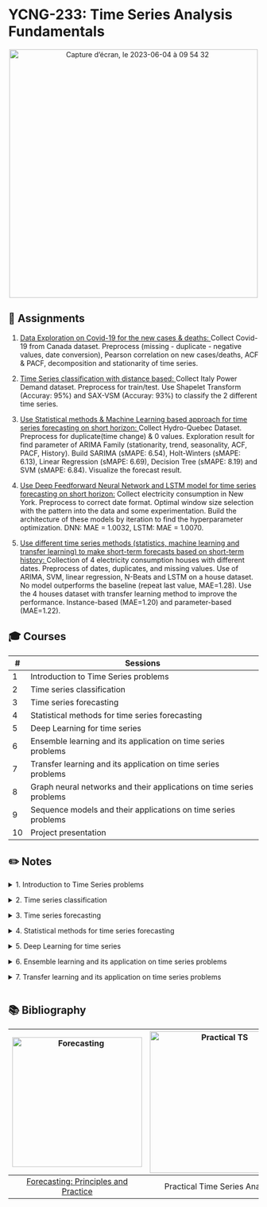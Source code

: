 # YCNG-233: Time Series Analysis Fundamentals

<p align="center">
<img width="500" alt="Capture d’écran, le 2023-06-04 à 09 54 32" src="https://github.com/MNLepage08/MNLepage08/assets/113123425/5145feb1-e4f7-4cd5-a5f6-bb684c78b947">

  
## :rocket: Assignments

1. [Data Exploration on Covid-19 for the new cases & deaths: ](https://github.com/MNLepage08/YCNG-233/blob/main/Time%20Series%20-%20Course%201.ipynb)Collect Covid-19 from Canada dataset. Preprocess (missing - duplicate - negative values, date conversion), Pearson correlation on new cases/deaths, ACF & PACF, decomposition and stationarity of time series.<p>

2. [Time Series classification with distance based: ](https://github.com/MNLepage08/YCNG-233/blob/main/Time%20Series%20-%20Course%202.ipynb)Collect Italy Power Demand dataset. Preprocess for train/test. Use Shapelet Transform (Accuray: 95%) and SAX-VSM (Accuray: 93%) to classify the 2 different time series.<p>

3. [Use Statistical methods & Machine Learning based approach for time series forecasting on short horizon: ](https://github.com/MNLepage08/YCNG-233/blob/main/Time%20Series%20-%20Course%204.ipynb)Collect Hydro-Quebec Dataset. Preprocess for duplicate(time change) & 0 values. Exploration result for find parameter of ARIMA Family (stationarity, trend, seasonality, ACF, PACF, History). Build SARIMA (sMAPE: 6.54), Holt-Winters (sMAPE: 6.13), Linear Regression (sMAPE: 6.69), Decision Tree (sMAPE: 8.19) and SVM (sMAPE: 6.84). Visualize the forecast result.
   
4. [Use Deep Feedforward Neural Network and LSTM model for time series forecasting on short horizon:](https://github.com/MNLepage08/YCNG-233/blob/main/Time_Series_Course_8.ipynb) Collect electricity consumption in New York. Preprocess to correct date format. Optimal window size selection with the pattern into the data and some experimentation. Build the architecture of these models by iteration to find the hyperparameter optimization. DNN: MAE = 1.0032, LSTM: MAE = 1.0070.

5. [Use different time series methods (statistics, machine learning and transfer learning) to make short-term forecasts based on short-term history: ](https://github.com/MNLepage08/YCNG-233/blob/main/Time_Series_Course_10.ipynb) Collection of 4 electricity consumption houses with different dates. Preprocess of dates, duplicates, and missing values. Use of ARIMA, SVM, linear regression, N-Beats and LSTM on a house dataset. No model outperforms the baseline (repeat last value, MAE=1.28). Use the 4 houses dataset with transfer learning method to improve the performance. Instance-based (MAE=1.20) and parameter-based (MAE=1.22).


  
## :mortar_board: Courses

| # | Sessions |
| --- | --- |
| 1 | Introduction to Time Series problems |
| 2 | Time series classification |  
| 3 | Time series forecasting |
| 4 | Statistical methods for time series forecasting |
| 5 | Deep Learning for time series |
| 6 | Ensemble learning and its application on time series problems |
| 7 | Transfer learning and its application on time series problems |
| 8 | Graph neural networks and their applications on time series problems |
| 9 | Sequence models and their applications on time series problems |
| 10 | Project presentation |

  
## :pencil2: Notes
  
<details close>
<summary>1. Introduction to Time Series problems<p></summary>
  
* Time series: a suite of data point ordered over time. The minimal information in a time series is the datetime (or the timestamp) of the datapoint and the value itself. The value can be discrete or continuous.<p>
  
* UTC is a continuous value, but it might be hard to extract information such as the season, the night/day... For data science purpose, the preferred representation is a datetime + explicit time zone. [Datetime Library](https://docs.python.org/3/library/datetime.html) & [Pytz Library](https://pypi.org/project/pytz/)<p>
  
* [Time zones and offset: ](https://youtu.be/-5wpm-gesOY)The Problem with Time & Timezones<p>
  
* [Resample:](https://pandas.pydata.org/docs/reference/api/pandas.DataFrame.resample.html) You cannot assume data are equally distributer overtime. You must check it. Resampling will help to Handle duplicates and Highlight missing data.<p>
  
* Filling missing data: Many ways. The 2 mostly used are [Interpolation](https://pandas.pydata.org/docs/reference/api/pandas.DataFrame.interpolate.html) and [Forward Fill](https://pandas.pydata.org/docs/reference/api/pandas.DataFrame.fillna.html)<p>
  
* Just as correlation measures the extent of a linear relationship between two variables, autocorrelation measures the linear relationship between lagged values of a time series. The [autocorrelation function](https://www.statsmodels.org/dev/generated/statsmodels.tsa.stattools.acf.html) describes the relationship between a time series and its lagged counterpart. The [partial autocorrelation](https://www.statsmodels.org/devel/generated/statsmodels.tsa.stattools.pacf.html) describes a direct relationship, that is, it removes the effects of the intermediate lagged values.<p>
  
* [Time Series Decomposition: ](https://machinelearningmastery.com/decompose-time-series-data-trend-seasonality/) Involves thinking of a series as a combination of level, trend, seasonality, and noise components.<p>
  
* [Stationary vs. Non-Stationary: ](https://machinelearningmastery.com/time-series-data-stationary-python/) A stationary series is one where the values of the series is not a function of time. Mean(ts) = Mean(slide), Variance(ts) = Variance(slide), Autocorrelation(ts) = Autocorrelation(slice). Test: Augmented Dickey–Fuller test.
  
</details>

<details close>
<summary>2. Time series classification<p></summary>
  
* Supervised Learning: $Dataset = {X,Y} (X = [x_1(t), ... ,x_N(t)], Y = [y_1, ... , y_N] | y_i$ is defined in a list of K classes containing N time series and N labels. The task is to find for a new time series x(t) the corresponding class. Classification problem.<p>
  
* Unsupervised or semi-supervised: $Dataset = {X}, X = [x_1(t), ... ,x_N(t)]$. The task is to detect if a new time series x(t) have a similar behavior than time series in Dataset. Anomaly detection.<p>
  
* Ontology: Feature based (x(t) --> Feature extraction --> Classifier --> Class), Distance based (x(t) --> Distance --> Class), Deep Learning (x(t), Classifier --> Class)<p>
  
* Feature based methods: The main idea is to extract relevant information from the time series and provide it to a classification algorithm. Simple feature ex: mean, variance, RMS. Energy/power features: Shannon entropy, coefficient from DFT (Discrete Fourier Transformation). Correlation features: number/position of the peaks in the autocorrelation... Limits: Features must be defined, High dimensionality, Non stationarity, Time structure is not considered.  [TsFresh Library](https://tsfresh.readthedocs.io/en/latest/text/list_of_features.html)<p>
  
* Distance based methods: Shapelet, SAX, BOSS, BOSSVS, HIVE-COTE,  DTW. Pattern based and tolerate some flexibility on signal amplitude. [Pyts Library](https://pyts.readthedocs.io/en/stable/), [DTW Library](https://pypi.org/project/dtw-python/)
  
</details>

<details close>
<summary>3. Time series forecasting<p></summary>
  
* Concepts (Now, History, Step Size, Horizon): Now: the time where the prediction takes place. The “now” can be arbitrarily set. Each “now” will produce a new row. Step size: the time between 2 consecutives “now”s. Should be linked to the business problem. Do you need to do a prediction for each minute? Day? Month? History: For a given “now” how long in the past will you look at. Horizon: Number of steps in the future we would like to predict.<p>
  
* Preprocessing: Parse dates, Resample (sum / mean), Create X lags, Create Y outputs.<p>
  
* Evaluation metrucs: Mean absolute error (MAE), Root mean sqared error (RMSE), Mean absolute percentage error (MAPE), Symmetric mean absolute percentage error (sMAPE).<p>
  
* [Evaluation Strategy: ](https://machinelearningmastery.com/backtest-machine-learning-models-time-series-forecasting/) k-fold Cross Validation Does Not Work For Time Series Data and Techniques That You Can Use Instead. Train-Test split that respect temporal order of observations. Multiple Train-Test splits that respect temporal order of observations. Walk-Forward Validation where a model may be updated each time step new data is received.<p>
  
* Simplest model (Benchmark): Prediction = mean of the time series, Prediction = the last seen value.<p>
  
* ARIMA Family model: No trend & seasonality -- AR(p), MA(q), ARMA(p, q). Trend with no seasonality -- ARIMA(p, d, q). Trend & sesasonality: SARIMA(p, d, q)(P, D, Q, s).<p>
  
* Exponential Smoothing: Suitable method when no clear trend or seasonality can be observed.
  
</details>
 
<details close>
<summary>4. Statistical methods for time series forecasting<p></summary>
  
* ARIMA RECAP: Look at the plot, Is there a trend?, Is there seasonality?, Compute ACP and PACP. Even if SARIMA is suitable for any situation, it is much harder to parametrize.<p>
  
* [Exponential Smoothing (ES): ](https://machinelearningmastery.com/exponential-smoothing-for-time-series-forecasting-in-python/) Single Exponential Smootthing (SES), Double Exponential Smoothing (Holt), Triple Exponential Smoothing (Holt-Winters).<p>
  
* Machine Learning models: Machine learning models extends the idea of an AR(p) model. P parameter is the size of the history. Build the dataset by sliding the “now”. Dimension of X = p, Dimension of output = h. Train any regression model. For a new “now”, provide the X values as the p-lags. Suited for multivariate time series...<p>
  
* [Introducing a New Hybrid ES-RNN Model ](https://www.uber.com/blog/m4-forecasting-competition/)<p>
  
* Recap: What is the granularity of the problem? Does the time series miss some data? Where the time series has been captured? What should be the size of the history? Does the time series have a trend? Does the time series have seasonality? Is the time series long or short? Is the time series multivariate? How many time series do I have to forecast?

</details>

<details close>
<summary>5. Deep Learning for time series<p></summary>

* M3, M4, M5 Competitions: Blind competition to Benchmark best time series forecasting methods. Each competition brought more attention / led to different conclusions.<p>
  
* [Statistical, machine learning and deep learning forecasting methods: Comparisons and ways forward](https://www.tandfonline.com/doi/full/10.1080/01605682.2022.2118629)<p>
  
* [Statistical and Machine Learning forecasting methods: Concerns and ways forward](https://www.researchgate.net/publication/323847484_Statistical_and_Machine_Learning_forecasting_methods_Concerns_and_ways_forward)<p>
  
* [The M3-Competition: results, conclusions and implications](https://www.sciencedirect.com/science/article/abs/pii/S0169207000000571?via%3Dihub). 3003 time series & 24 methods.<img width="887" alt="Capture d’écran, le 2023-06-03 à 18 39 15" src="https://github.com/MNLepage08/MNLepage08/assets/113123425/727490cc-b843-4363-97b5-94d8b7b054ee"><p>
  
* **M3 Conclusions:** Ensemble > Single methods. Short horizon (Statistical) vs. Long horizon (DL methods). Seasonality? (High (statistical) vs. Low (DL)). Statistical are very good. ML? No reason to spend time on it (didn't try lot of them...)<p>
  
* [GluonTS - Probabilistic Time Series Modeling in Python Librairy](https://ts.gluon.ai/stable/)<p>
  
* [The M4 Competition: ](https://www.sciencedirect.com/science/article/pii/S0169207019301128#fig1)100,000 time series and 61 forecasting methods. Most of the dataset has time series below 250 data points.<p>
  
* **M4 Conclusions:** Combination (ensemble) outperforms single methods (Statistical and Hybrid). Hybrid methods outperforms other methods. Pure ML doesn't work.<p>
  
* [M4 N-BEATS: NEURAL BASIS EXPANSION ANALYSIS FOR INTERPRETABLE TIME SERIES FORECASTING: ](https://www.researchgate.net/publication/333418084_N-BEATS_Neural_basis_expansion_analysis_for_interpretable_time_series_forecasting) Pure DL, 1 model per frequency. Ensemble of models.<p>
  
* M4 Ensemble weighted method (EWM): Helps with Few-Shot learning.<p>
  
* [N-HiTS: Neural Hierarchical Interpolation for Time Series Forecasting: ](https://arxiv.org/abs/2201.12886) Different datasets (“All large-scale datasets used in our empirical studies are publicly available and have been used in neural forecasting literature, particularly in the context of long-horizon”)<p>
  
* [M5 accuracy competition: Results, findings, and conclusions: ](https://www.sciencedirect.com/science/article/pii/S0169207021001874)42 000 hierarchical times series (Walmart) on Kaggle. Predict sales at different levels. For the first time, it focused on series that display intermittency, i.e., sporadic demand including zeros. Predict daily unit sales. Horizon = 28 days.<p>
  
* **M5 Conclusions:** LightGBM is superior. Ensemble methods are better. The external adjustments utilized in some methods were beneficial for improving the accuracy of the baseline forecasting models. Exogenous/explanatory variables were important for improving the forecasting accuracy of time series methods. Hierarchical is a different problem => top down, bottom up, middle out... still good results at the lowest level...<p>
  
* **Conclusions:** M3 - Statistical Approach, M4 - Deep Learning, M5 - Boosting. Ensemble learning is the best bet. Longer horizon, statistical approach fail. Complexity vs efficiency: boosting. Long forecast ? Only DL for now. Keep an eye on transformers.

</details>


<details close>
<summary>6. Ensemble learning and its application on time series problems<p></summary>

* [Darts](https://unit8co.github.io/darts/) is a Python library for user-friendly forecasting and anomaly detection on time series.<p>
  
* **Ensemble Learning & Ensemble Methods Inference:** <img width="800" alt="Capture d’écran, le 2023-06-08 à 13 40 25" src="https://github.com/MNLepage08/YCNG-228/assets/113123425/83648869-d5c1-4ac8-aca1-d9d9959a32f9"><p>

* <img width="500" align="right" alt="Capture d’écran, le 2023-06-08 à 15 23 39" src="https://github.com/MNLepage08/YCNG-228/assets/113123425/47372dca-012d-4845-b4c0-3ba11a2d095b">**Bootstrap Aggregating (Bagging):** Creates multiple overlapping (or not) subsets from the original dataset. Train a weak learner on each subset (can be done in parallel). Aggregate the prediction using an aggregation function. Can be expected: Bagginf is good to reduce variance be aware of overfitting. Often used with tree-based models (random forest). Solve the problem of instability (tiny difference in the feature space leads to huge differences). Naive Bayes classifiers or KNN classifiers are stable.<br><br><br><br>
  
* <img width="407" align="left" alt="Capture d’écran, le 2023-06-08 à 16 31 07" src="https://github.com/MNLepage08/YCNG-228/assets/113123425/62b18746-60b1-462b-8a02-67fd912ce208">**Boosting:** Create a week classifier. Look at misclassified data points. Increase the weight of those misclassified data point. Repeat for create a week classifier... [AdaBoost](https://scikit-learn.org/stable/modules/generated/sklearn.ensemble.AdaBoostClassifier.html). [Gradient boosting:](https://scikit-learn.org/stable/modules/generated/sklearn.ensemble.GradientBoostingClassifier.html) don't change weight but train on residual errors.<p>

Boosting does more to reduce bias than variance. For this reason, boosting tends to improve upon its base models most when they have high bias and low variance. Boosting’s bias reduction comes from the way it adjusts its distribution over the training set. However, this method of adjusting the training set distribution causes boosting to have difficulty when the training data are noisy. Subsample parameter == bagging and boosting (never used).
  
--> MA Model & lightGBM. <p>
  
* [Tune lighGBM:](https://lightgbm.readthedocs.io/en/latest/Parameters-Tuning.html#tune-parameters-for-the-leaf-wise-best-first-tree) Parameters that affect the structure and learning of the decision trees, the training speed, for better accuracy, to cambat overfitting.<p>
  
* **Structure (complexity of the problem):** max_depth: max depth for each tree [3-12]. num_leaves: number of decision leaves in a single tree 2^(max_depth)[8-4096]. min_data_in_leaf: needs a certain amount of data to evaluate the leaf. Can be tune according the dataset size (tricky). **Accuracy:** Learning_rate: [0.01-0.3] (can be lower), decrease --> slower and more accurate. n_estimators: number of estimator, increase --> better accuracy + overfitting. increase n_estimators and decrease learning rate. **Control overfitting:** lambda_L1 and lambda_L2: [0-100]. min_grain_to_split: [0-15]. Bagging_fraction, feature_fraction: [0-1].<p>
  
* <img width="500" align="right" alt="Capture d’écran, le 2023-06-11 à 12 48 06" src="https://github.com/MNLepage08/YCNG-228/assets/113123425/faf9079b-8ba8-405c-9846-7cdf0ef4422e">[Staking: ](https://scikit-learn.org/stable/modules/generated/sklearn.ensemble.StackingClassifier.html#sklearn-ensemble-stackingclassifier)In practice, base learners are different algorithms. The new dataset is often combined with the original dataset to train the Meta Model. The Meta-Learner is often a logistic regression but in theory, any algorithm can be used. Pretrained models can be used. This opens the door to transfer learning (next session). Can be used to augment the dataset and add external variables.<p>
  
* **Ensemble methods - Approach 1:** Models are trained on different view of the same dataset (Bagging, Boosting: man, median, vote). **Approach 2:** Models are trained on the same dataset but using different algoriths (Stacking). **Approach 3:** Models are trained on different datasets, selection of the top k models, train a Meta model. Ensemble weighted models.<p>
  
* <img width="500" align="left" alt="Capture d’écran, le 2023-06-21 à 11 01 00" src="https://github.com/MNLepage08/MNLepage08/assets/113123425/a163c9d9-dfe6-446e-9ccb-23383b61ce1f">**Continuous(/al) Learning**<br>Decrease performance over time on previously learned concepts == Catastrophic Frogetting <br><br><br><br><br><br><br><br><br><br><br>

<img width="321" align="left" alt="Capture d’écran, le 2023-06-21 à 11 35 35" src="https://github.com/MNLepage08/MNLepage08/assets/113123425/dda5bec8-c613-4b4f-adfd-d6f6f3a7a58b"> When new data comes in, we can observe a decrease in performance.<p>
-> Retrain, fine-tune<p>
Problem:<p>
1. Need for a hudge data storage
2. Catastrophic forgetting: When fine-tuned, models tend to forget past learned patterns.
3. Model complexity has to grow... very hard to automatize.<br><br>

<img width="400" align="right" alt="Capture d’écran, le 2023-06-21 à 11 45 39" src="https://github.com/MNLepage08/MNLepage08/assets/113123425/398f1c5b-b2fb-4f7e-bdd6-14022a67ce89">A way to maintain the performance of models is to combine new models with previous models using a meta-learner.<p>
Factorize the data into model, Less data to store, More flexibility, Avoid catastrophic forgetting.

* **Conclusion:** Ensemble model can be used to manage bias and variance. In the end, can be combined in many ways to improve prediction performances. Can almost always be used to select features. (most used features across weak learners). Can solve a lot of trouble data storage. Model = History is a vector of past observation. Forecast is a vector of expected future observation.

</details>


<details close>
<summary>7. Transfer learning and its application on time series problems<p></summary>

* [Transfer Learning:](https://arxiv.org/abs/1911.02685) The ideal scenario of machine learning is that there are abundant labelled training instances, which have the same distribution as the test data. According to the generalization theory of transfer, learning to transfer is the result of the generalization of experience. Realizing the transfer from one situation to another is possible, as long as a person generalizes his experience.<p>
  More data == better accuracy (naive approach)<p>
  Getting more data can be costly == for many tasks we have a limited amount
of data<p>

* <img width="402" align="right" alt="Capture d’écran, le 2023-07-21 à 13 34 24" src="https://github.com/MNLepage08/YCNG-233/assets/113123425/f4e40830-97e7-42b0-b493-0ad86e1eec1f">According to this theory, the prerequisite of transfer is that there needs to be a connection between two learning activities. Even if the two domains seems related, it could be misleading and doesn’t always facilitate learning. Ex: People who learn Spanish may experience difficulties in learning French, such as using the wrong vocabulary or conjugation. (Negative Transfer)

* **Domain (D):** A domain is composed of 2 parts a Feature Space X and a marginal distribution P(X). D= {X, P(X)}. We relax the constrain on the label. If we have labels: $D = {(x, y)|x_i \in X, y_i \in Y, i = 1, ..., n} $

* **Task (T):** A task is a label space Y and a decision function f. T = {Y, f}.
The decision function f is an implicit one, which is expected to be learned from the sample data. Machine learning would approximate f:
  Classification: $f(x_j) = {P(y_k|X_j) | y_k \in Y, k = 1, ..., |Y|}$<p>
  A source domain and a source task: { $D_s, T_s$ }<p>
  A target domain and a target task: { $D_t, T_t$ }

* **Transfer Learning:** A method that utilizes the knowledge implied in the source domain(s) to improve the performance of the learned decision functions.<p>
  Homogenous transfer: $X_s$ == $X_t$ and $Y_s$ == $Y_t$,  Ex: image to image (with time series forecasting, we are playing here)<p>
  Heterogenous transfer: $X_s$ != $X_t$ and $Y_s$ != $Y_t$,  Ex: text to image

* <img width="481" align="right" alt="Capture d’écran, le 2023-07-21 à 14 38 23" src="https://github.com/MNLepage08/YCNG-233/assets/113123425/085c44d3-2b95-4762-9d9e-d754f8f0166c">**Instance-Based:** Since $X_s$ == $X_t$ and $Y_s$ == $Y_t$, The simplest approach is to concatenate the datasets. Problem: the two datasets might not be drawn from the same distribution. Input space: Different feature distribution. Reweight instances in order to correct source and target distribution.<p>
  A way to reweight instances in the loss function. Many algorithms exist:<p>
  [Nearest Neighbors Weighting](https://adapt-python.github.io/adapt/generated/adapt.instance_based.NearestNeighborsWeighting.html)<p>
  [Balanced Weighting](https://adapt-python.github.io/adapt/generated/adapt.instance_based.BalancedWeighting.html#adapt-instance-based-balancedweighting)<p>
  [Kernel Mean Matching](https://adapt-python.github.io/adapt/generated/adapt.instance_based.KMM.html)<p>
  [trAdaBoost: Reverse boosting to find the weighting of each instance](https://adapt-python.github.io/adapt/generated/adapt.instance_based.TrAdaBoost.html#adapt-instance-based-tradaboost)

* <img width="522" align="right" alt="Capture d’écran, le 2023-07-21 à 15 08 18" src="https://github.com/MNLepage08/YCNG-233/assets/113123425/5827e2d3-ea88-4d6b-b70d-10d3accd5e6a">**Feature-Based:** We have 2 different feature spaces. The difficulty is to find the proper encoding to create a common space = non-linear mapping. EX: can be a deep neural network,
an encoder etc... We need to constrain to fit both original spaces into the same space.<p>
  [Adversarial Discriminative Domain Adaptation](https://adapt-python.github.io/adapt/generated/adapt.feature_based.ADDA.html)<p>
  [Deep CORrelation ALignment](https://adapt-python.github.io/adapt/generated/adapt.feature_based.DeepCORAL.html)<p>
  [Wasserstein Distance Guided Representation Learning](https://adapt-python.github.io/adapt/generated/adapt.feature_based.WDGRL.html)

* **Parameter-Based:** This approach is using ensemble methods such as stacking. See the previous session (Stacking).
  
* **Pretrained / Embedding:**
  
</details>
  
## :books: Bibliography
| <img width="261" alt="Forecasting" src="https://github.com/MNLepage08/MNLepage08/assets/113123425/dd018b33-133b-496d-b1b7-1e89fee658c9">  | <img width="285" alt="Practical TS" src="https://github.com/MNLepage08/MNLepage08/assets/113123425/81b8c679-84c0-4179-8085-751da4c573e2"> | 
| :-------------: | :-------------: | 
| [Forecasting: Principles and Practice](https://otexts.com/fpp3/) | Practical Time Series Analysis| 
